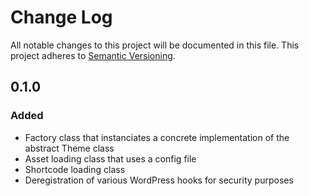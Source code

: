 # Change Log
All notable changes to this project will be documented in this file.
This project adheres to [Semantic Versioning](http://semver.org/).

## 0.1.0
### Added
- Factory class that instanciates a concrete implementation of the abstract Theme class
- Asset loading class that uses a config file
- Shortcode loading class
- Deregistration of various WordPress hooks for security purposes
